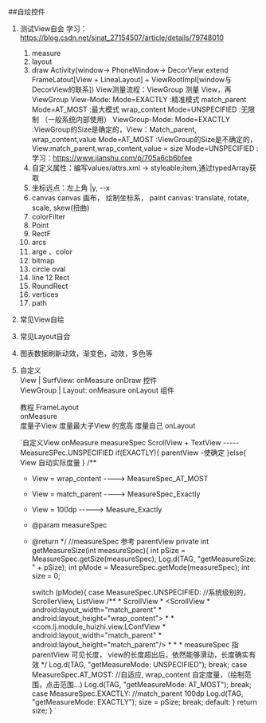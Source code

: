 ##自绘控件

1. 测试View自会
    学习：https://blog.csdn.net/sinat_27154507/article/details/79748010
    1. measure
    2. layout
    3. draw
    Activity(window-> 
             PhoneWindow->
             DecorView extend FrameLatout[View + LineaLayout] + ViewRootImpl[window与DecorView的联系])
    View测量流程：ViewGroup 测量 View，再ViewGroup
    View-Mode:
         Mode=EXACTLY :精准模式 match_parent
         Mode=AT_MOST :最大模式 wrap_content
         Mode=UNSPECIFIED :无限制 （一般系统内部使用）
    ViewGroup-Mode:
        Mode=EXACTLY :ViewGroup的Size是确定的，View：Match_parent, wrap_content,value
        Mode=AT_MOST :ViewGroup的Size是不确定的，View:match_parent,wrap_content,value = size
        Mode=UNSPECIFIED :
    学习：https://www.jianshu.com/p/705a6cb6bfee
    1. 自定义属性：编写values/attrs.xml -> styleable;item,通过typedArray获取
    2. 坐标远点：左上角  |y, --x
    3. canvas
        canvas 画布， 绘制坐标系， paint
        canvas: translate, rotate, scale, skew(扭曲)
    4. colorFilter
    5. Point
    6. RectF
    7. arcs
    8. arge 、color
    9. bitmap
    10. circle oval
    11. line
    12 Rect
    13. RoundRect
    14. vertices
    15. path
2. 常见View自绘
3. 常见Layout自会
4. 图表数据刷新动效，渐变色，动效，多色等  


1. 自定义  
   View | SurfView: onMeasure onDraw 控件  
   ViewGroup | Layout: onMeasure onLayout 组件

   教程 FrameLayout  
   onMeasure  
   度量子View
   度量最大子View 的宽高
   度量自己
   onLayout


     `自定义View onMeasure measureSpec
     ScrollView + TextView -----MeasureSPec.UNSPECIFIED
     if(EXACTLY){
        parentView -使确定
     }else{
        View 自动实际度量
     }
    /**
     * View = wrap_content ----> MeasureSpec_AT_MOST
     * View = match_parent ----> MeasureSpec_Exactly
     * View = 100dp -----> Measure_Exactly
     * @param measureSpec
     * @return
     */
    //measureSpec 参考 parentView
    private int getMeasureSize(int measureSpec){
        int pSize = MeasureSpec.getSize(measureSpec);
        Log.d(TAG, "getMeasureSize: " + pSize);
        int pMode = MeasureSpec.getMode(measureSpec);
        int size = 0;

        switch (pMode){
            case MeasureSpec.UNSPECIFIED:
                //系统级别的，ScrollerView, ListView
                /**
                 * ScrollView
                 *    <ScrollView
                 *         android:layout_width="match_parent"
                 *         android:layout_height="wrap_content">
                 *
                 *         <com.lj.module_huizhi.view.LConfView
                 *             android:layout_width="match_parent"
                 *             android:layout_height="match_parent"/>
                 *     </ScrollView>
                 *
                 *     measureSpec 指parentView 可见长度， view的长度超出后，依然能够滑动，长度确实有效
                 */
                Log.d(TAG, "getMeasureMode: UNSPECIFIED");
                break;
            case MeasureSpec.AT_MOST:
                //自适应, wrap_content 自定度量，（绘制范围，点击范围...)
                Log.d(TAG, "getMeasureMode: AT_MOST");
                break;
            case MeasureSpec.EXACTLY:
                //match_parent 100dp
                Log.d(TAG, "getMeasureMode: EXACTLY");
                size = pSize;
                break;
            default:
        }
        return size;
    }
    `